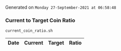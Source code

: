 Generated on `Monday 27-September-2021 at 06:58:48`

### Current to Target Coin Ratio
`current_coin_ratio.sh`

Date|Current|Target|Ratio
---|---|---|---
